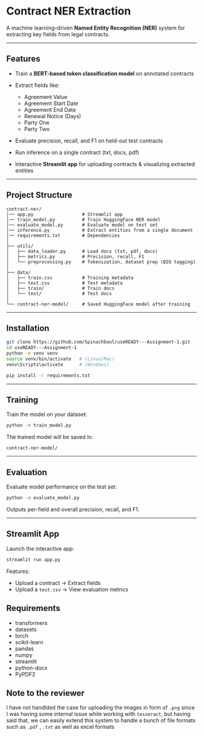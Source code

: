 # Contract NER Extraction

A machine learning–driven **Named Entity Recognition (NER)** system for extracting key fields from legal contracts.

---

## Features

* Train a **BERT-based token classification model** on annotated contracts
* Extract fields like:

  * Agreement Value
  * Agreement Start Date
  * Agreement End Date
  * Renewal Notice (Days)
  * Party One
  * Party Two
* Evaluate precision, recall, and F1 on held-out test contracts
* Run inference on a single contract (txt, docx, pdf)
* Interactive **Streamlit app** for uploading contracts & visualizing extracted entities

---

## Project Structure

```
contract-ner/
│── app.py                  # Streamlit app
│── train_model.py          # Train HuggingFace NER model
│── evaluate_model.py       # Evaluate model on test set
│── inference.py            # Extract entities from a single document
│── requirements.txt        # Dependencies
│
├── utils/
│   ├── data_loader.py      # Load docs (txt, pdf, docx)
│   ├── metrics.py          # Precision, recall, F1
│   └── preprocessing.py    # Tokenization, dataset prep (BIO tagging)
│
├── data/
│   ├── train.csv           # Training metadata
│   ├── test.csv            # Test metadata
│   ├── train/              # Train docs
│   └── test/               # Test docs
│
└── contract-ner-model/     # Saved HuggingFace model after training
```

---

## Installation

```bash
git clone https://github.com/Spinachboul/useREADY---Assignment-1.git
cd useREADY---Assignment-1
python -m venv venv
source venv/bin/activate   # (Linux/Mac)
venv\Scripts\activate      # (Windows)

pip install -r requirements.txt
```

---

## Training

Train the model on your dataset:

```bash
python -m train_model.py
```

The trained model will be saved in:

```
contract-ner-model/
```

---

## Evaluation

Evaluate model performance on the test set:

```bash
python -m evaluate_model.py
```

Outputs per-field and overall precision, recall, and F1.

---

## Streamlit App

Launch the interactive app:

```bash
streamlit run app.py
```

Features:

* Upload a contract → Extract fields
* Upload a `test.csv` → View evaluation metrics

## Requirements

* transformers
* datasets
* torch
* scikit-learn
* pandas
* numpy
* streamlit
* python-docx
* PyPDF2

## Note to the reviewer
I have not handlded the case for uploading the images in form of `.png` since I was having some internal issue while working with `tesseract`, but having said that, we can easily extend this system to handle a bunch of file formats such as `.pdf` , `.txt` as well as excel formats
